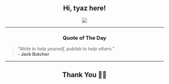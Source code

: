 <h2 align="center"> Hi, tyaz here!</h2>

<p align="center">
<a href="https://github.com/tyazx" alt="github streak"><img src="https://dvst-streak.herokuapp.com/?user=tyazx&theme=tokyonight&fire=DD472C"></a>
</p>

<hr>
<h3 align="center">Quote of The Day</h3>
<p align="center">
<blockquote>
<i>"Write to help yourself, publish to help others."</i>
<br>
<b>- Jack Butcher</b>
</blockquote>
</p>


<hr>
<h2 align="center">Thank You 🙏🏼</h2>

